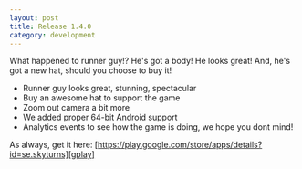 ```yaml
---
layout: post
title: Release 1.4.0
category: development
---
```


What happened to runner guy!? He's got a body! He looks great! And, he's got a new hat, should you choose to buy it!

- Runner guy looks great, stunning, spectacular
- Buy an awesome hat to support the game
- Zoom out camera a bit more
- We added proper 64-bit Android support
- Analytics events to see how the game is doing, we hope you dont mind!

As always, get it here: [https://play.google.com/store/apps/details?id=se.skyturns][gplay]

[gplay]: https://play.google.com/store/apps/details?id=se.skyturns